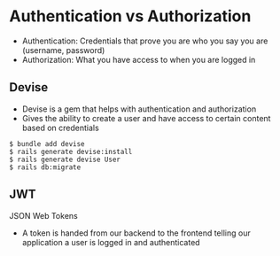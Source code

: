 # Authentication vs Authorization
- Authentication: Credentials that prove you are who you say you are  (username, password)
- Authorization: What you have access to when you are logged in

## Devise
- Devise is a gem that helps with authentication and authorization
- Gives the ability to create a user and have access to certain content based on credentials

```
$ bundle add devise
$ rails generate devise:install
$ rails generate devise User
$ rails db:migrate
```

## JWT
JSON Web Tokens
- A token is handed from our backend to the frontend telling our application a user is logged in and authenticated

